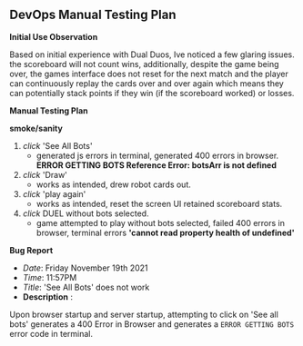 ## DevOps Manual Testing Plan

**Initial Use Observation**

Based on initial experience with Dual Duos, Ive noticed a few glaring issues. the scoreboard will not count wins, additionally, despite the game being over, the games interface does not reset for the next match and the player can continuously replay the cards over and over again which means they can potentially stack points if they win (if the scoreboard worked) or losses.

**Manual Testing Plan**

**smoke/sanity**
1) *click* 'See All Bots'
   - generated js errors in terminal, generated 400 errors in browser. **ERROR GETTING BOTS Reference Error: botsArr is not defined**
2) *click* 'Draw'
   - works as intended, drew robot cards out.
3) *click* 'play again'
   - works as intended, reset the screen UI retained scoreboard stats.  
4) *click* DUEL without bots selected.
   - game attempted to play without bots selected, failed 400 errors in browser, terminal errors **'cannot read property health of undefined'**

**Bug Report**

- *Date*: Friday November 19th 2021 
- *Time*: 11:57PM
- *Title*: 'See All Bots' does not work
- **Description** :

Upon browser startup and server startup, attempting to click on 'See all bots' generates a 400 Error in Browser and generates a `ERROR GETTING BOTS` error code in terminal. 